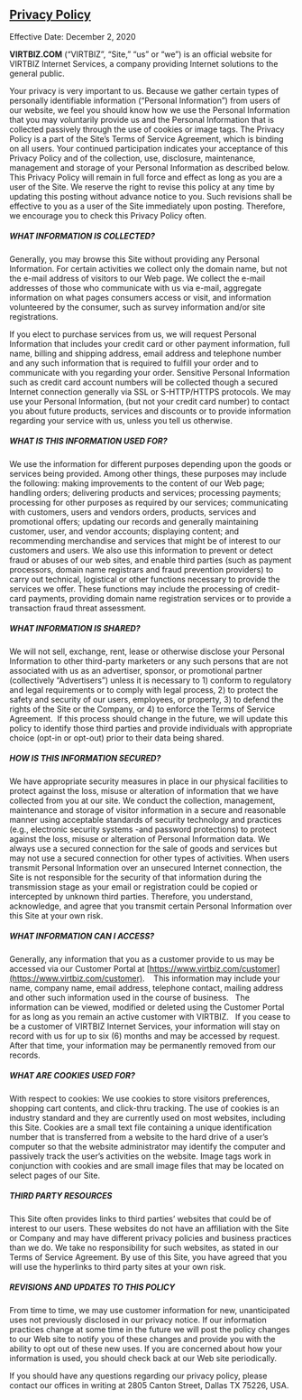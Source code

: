 [Privacy Policy](https://www.virtbiz.com/about/tos/privacy/)
------------------------------------------------------------

Effective Date: December 2, 2020

**VIRTBIZ.COM** (“VIRTBIZ”, “Site,” “us” or “we”) is an official website for VIRTBIZ Internet Services, a company providing Internet solutions to the general public.

Your privacy is very important to us. Because we gather certain types of personally identifiable information (“Personal Information”) from users of our website, we feel you should know how we use the Personal Information that you may voluntarily provide us and the Personal Information that is collected passively through the use of cookies or image tags. The Privacy Policy is a part of the Site’s Terms of Service Agreement, which is binding on all users. Your continued participation indicates your acceptance of this Privacy Policy and of the collection, use, disclosure, maintenance, management and storage of your Personal Information as described below. This Privacy Policy will remain in full force and effect as long as you are a user of the Site. We reserve the right to revise this policy at any time by updating this posting without advance notice to you. Such revisions shall be effective to you as a user of the Site immediately upon posting. Therefore, we encourage you to check this Privacy Policy often.

##### WHAT INFORMATION IS COLLECTED?

Generally, you may browse this Site without providing any Personal Information. For certain activities we collect only the domain name, but not the e-mail address of visitors to our Web page. We collect the e-mail addresses of those who communicate with us via e-mail, aggregate information on what pages consumers access or visit, and information volunteered by the consumer, such as survey information and/or site registrations.

If you elect to purchase services from us, we will request Personal Information that includes your credit card or other payment information, full name, billing and shipping address, email address and telephone number and any such information that is required to fulfill your order and to communicate with you regarding your order. Sensitive Personal Information such as credit card account numbers will be collected though a secured Internet connection generally via SSL or S-HTTP/HTTPS protocols. We may use your Personal Information, (but not your credit card number) to contact you about future products, services and discounts or to provide information regarding your service with us, unless you tell us otherwise.

##### WHAT IS THIS INFORMATION USED FOR?

We use the information for different purposes depending upon the goods or services being provided. Among other things, these purposes may include the following: making improvements to the content of our Web page; handling orders; delivering products and services; processing payments; processing for other purposes as required by our services; communicating with customers, users and vendors orders, products, services and promotional offers; updating our records and generally maintaining customer, user, and vendor accounts; displaying content; and recommending merchandise and services that might be of interest to our customers and users. We also use this information to prevent or detect fraud or abuses of our web sites, and enable third parties (such as payment processors, domain name registrars and fraud prevention providers) to carry out technical, logistical or other functions necessary to provide the services we offer. These functions may include the processing of credit-card payments, providing domain name registration services or to provide a transaction fraud threat assessment.

##### WHAT INFORMATION IS SHARED?

We will not sell, exchange, rent, lease or otherwise disclose your Personal Information to other third-party marketers or any such persons that are not associated with us as an advertiser, sponsor, or promotional partner (collectively “Advertisers”) unless it is necessary to 1) conform to regulatory and legal requirements or to comply with legal process, 2) to protect the safety and security of our users, employees, or property, 3) to defend the rights of the Site or the Company, or 4) to enforce the Terms of Service Agreement.  If this process should change in the future, we will update this policy to identify those third parties and provide individuals with appropriate choice (opt-in or opt-out) prior to their data being shared.

##### HOW IS THIS INFORMATION SECURED?

We have appropriate security measures in place in our physical facilities to protect against the loss, misuse or alteration of information that we have collected from you at our site. We conduct the collection, management, maintenance and storage of visitor information in a secure and reasonable manner using acceptable standards of security technology and practices (e.g., electronic security systems -and password protections) to protect against the loss, misuse or alteration of Personal Information data. We always use a secured connection for the sale of goods and services but may not use a secured connection for other types of activities. When users transmit Personal Information over an unsecured Internet connection, the Site is not responsible for the security of that information during the transmission stage as your email or registration could be copied or intercepted by unknown third parties. Therefore, you understand, acknowledge, and agree that you transmit certain Personal Information over this Site at your own risk.

##### WHAT INFORMATION CAN I ACCESS?

Generally, any information that you as a customer provide to us may be accessed via our Customer Portal at [https://www.virtbiz.com/customer](https://www.virtbiz.com/customer).    This information may include your name, company name, email address, telephone contact, mailing address and other such information used in the course of business.   The information can be viewed, modified or deleted using the Customer Portal for as long as you remain an active customer with VIRTBIZ.   If you cease to be a customer of VIRTBIZ Internet Services, your information will stay on record with us for up to six (6) months and may be accessed by request.  After that time, your information may be permanently removed from our records.

##### WHAT ARE COOKIES USED FOR?

With respect to cookies: We use cookies to store visitors preferences, shopping cart contents, and click-thru tracking. The use of cookies is an industry standard and they are currently used on most websites, including this Site. Cookies are a small text file containing a unique identification number that is transferred from a website to the hard drive of a user’s computer so that the website administrator may identify the computer and passively track the user’s activities on the website. Image tags work in conjunction with cookies and are small image files that may be located on select pages of our Site.

##### THIRD PARTY RESOURCES

This Site often provides links to third parties’ websites that could be of interest to our users. These websites do not have an affiliation with the Site or Company and may have different privacy policies and business practices than we do. We take no responsibility for such websites, as stated in our Terms of Service Agreement. By use of this Site, you have agreed that you will use the hyperlinks to third party sites at your own risk.

##### REVISIONS AND UPDATES TO THIS POLICY

From time to time, we may use customer information for new, unanticipated uses not previously disclosed in our privacy notice. If our information practices change at some time in the future we will post the policy changes to our Web site to notify you of these changes and provide you with the ability to opt out of these new uses. If you are concerned about how your information is used, you should check back at our Web site periodically.

If you should have any questions regarding our privacy policy, please contact our offices in writing at 2805 Canton Street, Dallas TX 75226, USA.